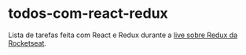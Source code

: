 # todos-com-react-redux

Lista de tarefas feita com React e Redux durante a [live sobre Redux da Rocketseat](https://www.youtube.com/watch?v=69e1MoUWE1g).